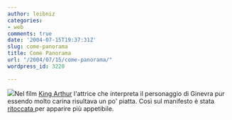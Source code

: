 ```yaml
---
author: leibniz
categories:
- web
comments: true
date: '2004-07-15T19:37:31Z'
slug: come-panorama
title: Come Panorama
url: "/2004/07/15/come-panorama/"
wordpress_id: 3220

---
```

![](http://www.defamer.com/topic/keira-knightly-altered.jpg)Nel film [King Arthur](http://www.imdb.com/title/tt0349683/) l'attrice che interpreta il personaggio di Ginevra pur essendo molto carina risultava un po' piatta. Così sul manifesto è stata [ritoccata ](http://www.defamer.com/topic/keira-knightley-bazoomed-for-king-arthur-promotion-017426.php)per apparire più appetibile. 
